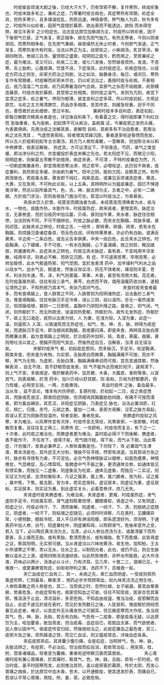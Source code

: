 <!-- { "loadSidebar": true } -->
　　时疫偸妄烦渴大剧之後，已经大汗大下，仍有馀邪不解，复作寒热，转成疟象也，时疫末路多有之，兼疟之症，乃寒暑时疫合病也，其症寒热有常期，疟症全具，但热多寒少，且多燥渴扰乱，热势迅速，神情昏愦，秽气触人为异，秋令多有之，时疫所以似疟者，因邪气盘错於募原，欲出表而不能透达，欲陷  而未得空隙，故见半表半  之少阳症也，治法宜达原饮加柴胡为主，时疫所以转疟者，因汗下後邪气已衰，正气来复，邪正相争，故在先阳气独亢，有热无寒者，今则以阴液渐回，而寒热相争矣，在先邪气秉纲，昼夜燥热无休止时者，今则邪气渐退，正气渐复，而寒热发作有时矣，治法以养正为主，祛邪佐之，小柴胡汤，炙甘草汤，柴胡四物汤，叁胡三白汤，量馀邪之盛衰，视阴阳之盈亏，酌而用之，至若兼疟之症，最为难治，吴又可曰，疟疾二三发，或七八发後，忽然昼夜烦热，发渴，不恶寒，舌上胎刺，心腹痞满，饮食不进，下症渐具，此时疫症见，疟疾症隐也，以疫症方药治之则生，疟家方药治之则剧，治之如法，脉静身凉，每日，或间日，寒热复作有常期者，时疫解而疟邪未尽也，仍以疟法治之，愚按时疫与疟病，不甚相远，疫乃湿温二气合病，疟乃风寒暑湿四气合病，其邪气之杂而不纯相类，疟邪横连募原，时疫亦发於募原，其受邪之处相类，但时疫之温气，发则为亢阳，故宜下宜清之症多，疟之暑气，停则为郁滞，故宜宣利之症多耳，所以时疫初起，方用达原饮，与疟之主方用清脾饮，药品亦多相类，至其传变，则缓急轻重，迥乎不同也，善悟者於此处细叁，思过半矣。
　　
　　兼痢时疫本多自利症，表症初起，即每日解数次稀臭水者是也，详见後自利条下，有春夏之交，得时疫即兼下利红白而  急後重者，名为疫痢，初起慎不可从痢治，盖痢属  证，今兼疫邪之发热头痛，为表裹俱病，先用治疫之法解其表，表解而  自和，其痢多有不治自愈者，若用治痢之法先清其  ，  气虚而表邪陷，轻者增其烦躁沉困，重者遂至呕逆昏愦而危矣，所以古人於疫痢初起专主仓廪汤，其方乃人叁败毒散，一意解表，但加陈仓米以和中养脾胃，俟表证解後，  热症具，方可议清议下，不但香连，芍药，承气之类宜缓，即淡渗分利之剂，亦宜缓投於表症未解之先也，若太阳症不见，而微见少阳，阳明症者，则柴葛五苓散不妨借用，痢症夹表，不可清  ，不特时疫兼症为然，凡一切痢症微兼身热，即宜慎用苦寒淡渗，用之若早，必增呕逆，此历验不爽者，疫症兼利，其热势反多缓，亦由痢为暑气，阳中之阴，能和亢阳，且郁蒸之热，有所疏泄故也，若疫毒太甚，骤发即下纯红，纯紫恶血，或兼见舌烦诸恶症者，黄连，大黄，又在急用，不可拘此论矣。以上五条，其辨明所以为瘟疫兼症，固已不惮逐类详审，然总以前所备具气，色，舌，神，脉五辨为主，五者之中，必有一二确据，方於疫门求治，否则各按各门施治可也，若混以时疫治之，为害甚矣。
　　
　　夹痰水饮入於胃，经蒸变而稠浊者为痰，未经蒸变而清稀者为水，痰与水，一物也，痰能作热，水能作冷，时疫属热症，故夹痰者，更增其热，脉症治法，无甚叁差，但於治疫药中加瓜蒌，贝母，甚则加牛黄，夹水者，脉症往往相悖，治法则有不同，不可不细辨也，时疫之脉必数，而夹水在胸膈，其脉多缓，甚则迟弦，此脉夹水之辨也，时疫之舌，一经传  ，即转黄，转燥，转黑，若有水在胸膈，则烦躁沉昏诸症备具，而舌色白润，间有转黄黑者，亦必仍有白胎，或满舌黄黑，半边夹一二条白色，或舌尖舌本俱黄，中夹一段白色，此舌夹水之辨也，时疫胸满，心下硬痛，手不可按，一有水在胸膈，心下虽满痛，按之则软，略加揉按，则漉漉有声，此症夹水之辨也，时疫见夹水脉症，虽有表，不宜纯用辛凉发散，纯用辛凉，则表必不解，而转见沉困，有  症，不可遽用苦寒，早用苦寒，必转加昏愦，此水气郁遏热邪，阳气受困，宜於发表清  药中，加辛燥利气利水之品以祛水气，迨水气去，郁遏发，然後议攻议凉，则无不效者矣，燥湿则半夏，苍术，利水则木通，苓，泽，利气则莱菔，草果，木香，甚至有须用大戟，芫花者，在时疫虽属热邪，往往有投三承气，黄芩，白虎而不效，偶用温暖药收功者，遂相讼清热之非，不知热邪乃其本气，夹杂乃其间气也。
　　
　　夹食时疫夹食者最多，而有食填膈上，食人肠胃之不同，入肠胃则为阳明诸热症，治法备於三承气汤，惟食填胸膈，往往有脉沉手足冷者，误认三阴，投以温剂，亦无一毫热渴发见，但烦躁倍增，甚则一二日即死，盖胸中乃阴阳升降之路，食填之，则气闭，气闭，则热郁於下，而无所疏泄，误温则热愈郁，热郁於内，故外无发热症，热郁於下，故上无口渴症，疫热以出表为轻，人  为重，在浅为轻，入深为重，此症一温，则逼邪入  入深，以致速死而无热症也，如气，色，神，舌，脉，辨得为疫症矣，而遇脉沉手足冷，即当细询其胸膈，若痞塞闷满，即是夹食，再辨其舌胎白厚而微兼淡黄，益为食填膈上之明验，於治疫药中加枳，桔，青皮，莱菔，曲蘖，甚则用吐法以宣之，使膈开而阳气宣达，然後热症自见，当解表，当清    自无误治矣。
　　
　　夹郁时疫夹气  者，初起疫症悉同，而多脉沉，手足冷，呕逆胸满，颇类夹食，但夹食为有物，为实邪，舌胎厚白而微黄，胸膈满痛不可按，而亦不移，夹气为无物，为虚邪，舌胎白薄，胸膈满痛串动而可按，宜先宣通其郁，然後解表消  ，自无不效，若不舒郁而徒发表，则  气不能外达而难於彻汗，遽用清下，则上气不宣，多致痞逆，惟於解表药中，加苏梗，木香，大腹皮，香附等类，以宣其气，则表易解，於清  药中，加川贝母以舒其郁，则  易和，贝母为舒郁要药，但力性缓，必用至五钱，一两，方能奏效。
　　
　　夹血时疫传  之後，畜血最多，治从攻  ，兹不具论，惟本有内伤停瘀，复感时疫，於初起一二日，疫之表症悉具，而脉或芤或涩，颇类阳症阴脉，但须细询其胸腹胁肋四肢，有痛不可按而濡者，即为畜血确验，其芤涩，非阳症见阴脉，乃表症见  脉也，治法必兼消瘀，红花，桃仁，归尾，赤芍，元胡之类，量加一二味，表邪方易解，涩芤之脉方易起，若误认芤涩为阴脉而投温剂，轻者变剧，重者危矣。
　　
　　夹脾虚时疫较之风寒，本为难治，以风寒传变有次序，时疫传变无常经，风寒表邪，一发即散，时疫散而复集，且往往复之再三，风寒传  症，一攻即和，时疫攻而复合，有下之一二十次者，此时疫之难治也，而脾虚者更为难治，盖时疫必得汗下而後解，脾虚者，表不能作汗，  不任攻下，或得汗矣，而气随汗脱，得下矣，而气从下脱，治此等症，汗勿强汗，发表必兼养正，人叁败毒散是也，下勿轻下，攻  必兼固气生津液，黄龙汤是也，其外症无大分别，惟脉不任寻按，然邪有进退，当其邪进方张之时，脉亦有寻按有力者，不可泥也，必合气色神情脉证以细叁，如面色痿黄，神情倦怠，气息微促，及心悸耳鸣，皆脾虚中气不振之象，更须通体合叁，如通体皆见有馀实象，而独见一二虚象，则虚象反为吃紧，通体见虚象，而独见一二实证，则实证又为吃紧，总须权衡标本，凡证之属表，属上焦，属六腑者，皆为标，证之属  ，属中焦，下焦，属五脏，皆为本，若实症居标，虚证居本，则虚证为重，虚证居标，实证居本，则实证为重，到此虚实关头，必着意叁详，庶几无失。
　　
　　夹肾虚时疫夹脾虚者，为难治矣，夹肾虚者，更难，时疫属热症，肾气虚则手足冷，时疫属实邪，肾气虚则眩晕惊悸，腰膝痿软，肾虚之中，又有阴虚，阳虚之分，时疫必待汗、下、清而後解，阳虚者，一经汗、下、清，则脱绝之症随见，阴虚者，一经汗下，则枯竭之症随见，必须时时谛察，凡在表时，见腰痛异常，小便频数，膝胫冷软，其人平日非有淋浊阳痿，即系遗泄好内，须询明，于通表药中加人叁，白芍，阳虚兼杜仲，阴虚兼知母，以照顾肾气，免後来意外之变，若入  当下，必以陶氏黄龙汤为主，当清，必以人叁白虎汤为主，或屡清屡下而热更甚，舌上燥而无胎，或有黑胎，愈清而愈长，或有燥胎，愈下而愈燥，此皆肾虚之证，察其阳明，无实邪可据，当从肾虚治以六味地黄汤，易生地，加知柏，王太仆所谓寒之不寒，责以无水，壮水之主，以制阳光者，此也，或仍不应，则合生脉散以滋水之上源，或用四物汤流通经络，似此热势燎原，非杯水所能救，必大作汤液，药味必以两计，汤液必以斗计，乃有济耳，见几早，十救二三，涸竭已见，十难救一，或更兼脾胃败症，如呕呃哕利之类，汤药不下，百难救一矣。
　　
　　夹亡血疫症亡血有三，其一，未病之先，素亡血而阴虚，一受疫则邪热乘虚煎熬，亡阴最易，解表清  ，用药必步步照顾荣血，如九味羌活汤之用生地，人叁败毒散之用人叁是也，其二，当受病之时，忽然吐衄，女子崩漏，甚至血晕昏厥，势甚危急，亦疫症常有也，病家但知血之可骇，往往不知受疫，医家亦忽其客邪，惟汲汲于止血，清凉滋补，多至危殆，不知血由疫逼，惟当治疫，疫邪解而血自止，此症不遽见於疫在表时，而见於发热数日之後，人犹易知，惟疫郁於阴经而暴见此症者，难识，以其症外无头痛发热之可据耳，但见微恶寒而大作呕，急当视其气，色，神，脉，舌胎，若舌有白胎，气色有一二疫象，即是疫毒无疑，以达原饮为主，呕加藿香，胀加青皮，但治疫毒，血症自已，若脱血太甚，而气欲绝者，加人叁以固中气，俟疫症传变归经，然後按经治之，此疫症兼血之最危者，其三，疫邪大张之後，烦热躁渴之馀，而见亡血证，则又瘟疫常态，详後血症各条。
　　
　　夹疝疫邪夹疝，其肾囊少腹引痛，全是疝症，当照辨气，色，神，脉，舌胎法辨之，有疫邪，不必治疝，但治疫而疝自消，若依常治疝  ，用吴萸，桂，附，茴香诸燥品，轻者变为囊痈，重者呃逆哕厥沉昏而莫救矣。
　　
　　夹心胃痛时疫有兼心胃痛者，於其痛时，察其气，色，神，脉，舌胎，若有一於时疫，但治时疫，虽平时因寒而发，此则惟治其热，盖以疫邪客於募原，传於太阴，而发心胃痛之痼疾，於达原饮中加木香，苍术，以开通郁疫，使其透发於表，而痛自已，若误认平常心胃痛，用桂，附，姜，萸，必致危殆，
